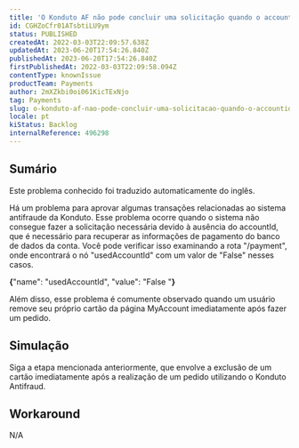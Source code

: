 ```yaml
---
title: 'O Konduto AF não pode concluir uma solicitação quando o accountId está ausente.'
id: CGHZoCfr01ATsbtiLU9ym
status: PUBLISHED
createdAt: 2022-03-03T22:09:57.638Z
updatedAt: 2023-06-20T17:54:26.840Z
publishedAt: 2023-06-20T17:54:26.840Z
firstPublishedAt: 2022-03-03T22:09:58.094Z
contentType: knownIssue
productTeam: Payments
author: 2mXZkbi0oi061KicTExNjo
tag: Payments
slug: o-konduto-af-nao-pode-concluir-uma-solicitacao-quando-o-accountid-esta-ausente
locale: pt
kiStatus: Backlog
internalReference: 496298
---
```


## Sumário

<div class="alert alert-info">
  <p>Este problema conhecido foi traduzido automaticamente do inglês.</p>
</div>


Há um problema para aprovar algumas transações relacionadas ao sistema antifraude da Konduto. Esse problema ocorre quando o sistema não consegue fazer a solicitação necessária devido à ausência do accountId, que é necessário para recuperar as informações de pagamento do banco de dados da conta. Você pode verificar isso examinando a rota "/payment", onde encontrará o nó "usedAccountId" com um valor de "False" nesses casos.

**{**"name": "usedAccountId", "value": "False "**}**

Além disso, esse problema é comumente observado quando um usuário remove seu próprio cartão da página MyAccount imediatamente após fazer um pedido.

## Simulação


Siga a etapa mencionada anteriormente, que envolve a exclusão de um cartão imediatamente após a realização de um pedido utilizando o Konduto Antifraud.



## Workaround


N/A





